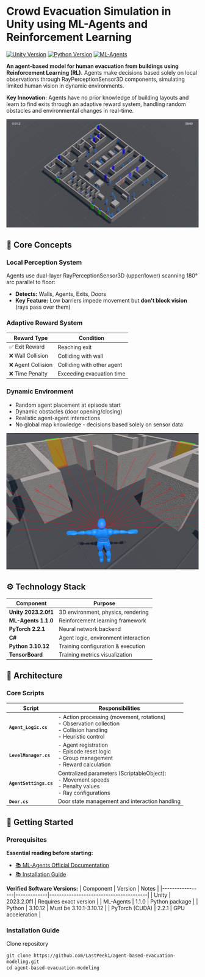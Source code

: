 # Crowd Evacuation Simulation in Unity using ML-Agents and Reinforcement Learning

[![Unity Version](https://img.shields.io/badge/Unity-2023.2.0f1-blue.svg)](https://unity.com/)
[![Python Version](https://img.shields.io/badge/Python-3.10.12-green.svg)](https://python.org)
[![ML-Agents](https://img.shields.io/badge/ML--Agents-1.1.0-lightgrey.svg)](https://unity-technologies.github.io/ml-agents/) 

**An agent-based model for human evacuation from buildings using Reinforcement Learning (RL).** Agents make decisions based solely on local observations through RayPerceptionSensor3D components, simulating limited human vision in dynamic environments.

**Key Innovation:** Agents have no prior knowledge of building layouts and learn to find exits through an adaptive reward system, handling random obstacles and environmental changes in real-time.

![Simulation Preview](https://github.com/LastPeek1/agent-based-evacuation-modeling/blob/9f562f1eefdb7568e719a7fb405df590e355858e/40%20-%20frame%20%E2%80%94%20%D0%BA%D0%BE%D0%BF%D0%B8%D1%8F.jpg)

## 🧠 Core Concepts

### Local Perception System
Agents use dual-layer RayPerceptionSensor3D (upper/lower) scanning 180° arc parallel to floor:
- **Detects:** Walls, Agents, Exits, Doors
- **Key Feature:** Low barriers impede movement but **don't block vision** (rays pass over them)

### Adaptive Reward System
| Reward Type       | Condition                     |
|-------------------|-------------------------------|
| ✅ Exit Reward    | Reaching exit                 |
| ❌ Wall Collision | Colliding with wall           | 
| ❌ Agent Collision| Colliding with other agent    |
| ❌ Time Penalty   | Exceeding evacuation time     |

### Dynamic Environment
- Random agent placement at episode start
- Dynamic obstacles (door opening/closing)
- Realistic agent-agent interactions
- No global map knowledge - decisions based solely on sensor data

![Ray Perception Visualization](https://github.com/LastPeek1/agent-based-evacuation-modeling/blob/9f562f1eefdb7568e719a7fb405df590e355858e/image.png)

## ⚙️ Technology Stack

| Component             | Purpose                                                                 |
|-----------------------|-------------------------------------------------------------------------|
| **Unity 2023.2.0f1**  | 3D environment, physics, rendering                                     |
| **ML-Agents 1.1.0**   | Reinforcement learning framework                                        |
| **PyTorch 2.2.1**     | Neural network backend                                                  |
| **C#**                | Agent logic, environment interaction                                   |
| **Python 3.10.12**    | Training configuration & execution                                     |
| **TensorBoard**       | Training metrics visualization                                         |

## 🧩 Architecture

### Core Scripts
| Script               | Responsibilities                                                                 |
|----------------------|----------------------------------------------------------------------------------|
| **`Agent_Logic.cs`** | - Action processing (movement, rotations)<br>- Observation collection<br>- Collision handling<br>- Heuristic control |
| **`LevelManager.cs`**| - Agent registration<br>- Episode reset logic<br>- Group management<br>- Reward calculation |
| **`AgentSettings.cs`** | Centralized parameters (ScriptableObject):<br>- Movement speeds<br>- Penalty values<br>- Ray configurations |
| **`Door.cs`**        | Door state management and interaction handling                                  |

## 🚀 Getting Started

### Prerequisites
**Essential reading before starting:**
- [📚 ML-Agents Official Documentation](https://github.com/Unity-Technologies/ml-agents/tree/develop)
- [📚 Installation Guide](https://github.com/Unity-Technologies/ml-agents/blob/develop/docs/Installation.md)

**Verified Software Versions:**
| Component       | Version     | Notes                                  |
|-----------------|-------------|----------------------------------------|
| Unity           | 2023.2.0f1  | Requires exact version                 |
| ML-Agents       | 1.1.0       | Python package                         |
| Python          | 3.10.12     | Must be 3.10.1-3.10.12                 |
| PyTorch (CUDA)  | 2.2.1       | GPU acceleration                       |

### Installation Guide

Clone repository
```
git clone https://github.com/LastPeek1/agent-based-evacuation-modeling.git
cd agent-based-evacuation-modeling
